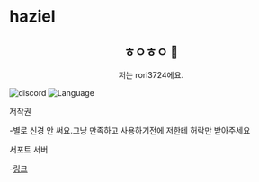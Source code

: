 # haziel

<h2 align="center">ㅎㅇㅎㅇ 👋</h2>
<p align="center">저는 rori3724에요.</p>

![discord](https://discordapp.com/api/guilds/787278470630604800/embed.png)
![Language](https://img.shields.io/badge/language-python-brightgreen)

저작권

-별로 신경 안 써요.그냥 만족하고 사용하기전에 저한테 허락만 받아주세요

서포트 서버

-[링크](https://discord.gg/tVnnNBWHE5)


